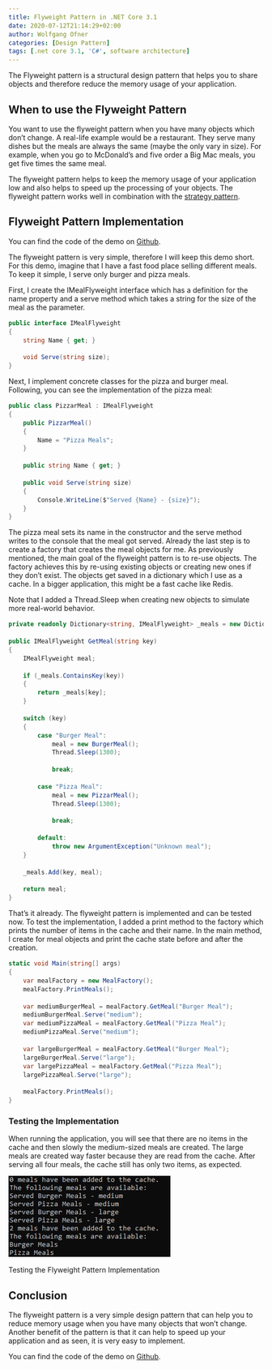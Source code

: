 ```yaml
---
title: Flyweight Pattern in .NET Core 3.1
date: 2020-07-12T21:14:29+02:00
author: Wolfgang Ofner
categories: [Design Pattern]
tags: [.net core 3.1, 'C#', software architecture]
---
```

The Flyweight pattern is a structural design pattern that helps you to share objects and therefore reduce the memory usage of your application.

## When to use the Flyweight Pattern

You want to use the flyweight pattern when you have many objects which don&#8217;t change. A real-life example would be a restaurant. They serve many dishes but the meals are always the same (maybe the only vary in size). For example, when you go to McDonald&#8217;s and five order a Big Mac meals, you get five times the same meal.

The flyweight pattern helps to keep the memory usage of your application low and also helps to speed up the processing of your objects. The flyweight pattern works well in combination with the <a href="/strategy-pattern/" target="_blank" rel="noopener noreferrer">strategy pattern</a>.

## Flyweight Pattern Implementation

You can find the code of the demo on <a href="https://github.com/WolfgangOfner/.NetCore-FlyweightPattern" target="_blank" rel="noopener noreferrer">Github</a>.

The flyweight pattern is very simple, therefore I will keep this demo short. For this demo, imagine that I have a fast food place selling different meals. To keep it simple, I serve only burger and pizza meals.

First, I create the IMealFlyweight interface which has a definition for the name property and a serve method which takes a string for the size of the meal as the parameter.

```csharp  
public interface IMealFlyweight  
{  
    string Name { get; }
    
    void Serve(string size);  
}  
```

Next, I implement concrete classes for the pizza and burger meal. Following, you can see the implementation of the pizza meal:

```csharp  
public class PizzarMeal : IMealFlyweight
{
    public PizzarMeal()
    {
        Name = "Pizza Meals";
    }

    public string Name { get; }

    public void Serve(string size)
    {
        Console.WriteLine($"Served {Name} - {size}");
    }
}  
```

The pizza meal sets its name in the constructor and the serve method writes to the console that the meal got served. Already the last step is to create a factory that creates the meal objects for me. As previously mentioned, the main goal of the flyweight pattern is to re-use objects. The factory achieves this by re-using existing objects or creating new ones if they don&#8217;t exist. The objects get saved in a dictionary which I use as a cache. In a bigger application, this might be a fast cache like Redis.

Note that I added a Thread.Sleep when creating new objects to simulate more real-world behavior.

```csharp  
private readonly Dictionary<string, IMealFlyweight> _meals = new Dictionary<string, IMealFlyweight>();

public IMealFlyweight GetMeal(string key)
{
    IMealFlyweight meal;

    if (_meals.ContainsKey(key))
    {
        return _meals[key];
    }

    switch (key)
    {
        case "Burger Meal":
            meal = new BurgerMeal();
            Thread.Sleep(1300);

            break;

        case "Pizza Meal":
            meal = new PizzarMeal();
            Thread.Sleep(1300);

            break;

        default:
            throw new ArgumentException("Unknown meal");
    }

    _meals.Add(key, meal);

    return meal;
} 
```

That&#8217;s it already. The flyweight pattern is implemented and can be tested now. To test the implementation, I added a print method to the factory which prints the number of items in the cache and their name. In the main method, I create for meal objects and print the cache state before and after the creation.

```csharp  
static void Main(string[] args)
{
    var mealFactory = new MealFactory();
    mealFactory.PrintMeals();

    var mediumBurgerMeal = mealFactory.GetMeal("Burger Meal");
    mediumBurgerMeal.Serve("medium");
    var mediumPizzaMeal = mealFactory.GetMeal("Pizza Meal");
    mediumPizzaMeal.Serve("medium");

    var largeBurgerMeal = mealFactory.GetMeal("Burger Meal");
    largeBurgerMeal.Serve("large");
    var largePizzaMeal = mealFactory.GetMeal("Pizza Meal");
    largePizzaMeal.Serve("large");

    mealFactory.PrintMeals();
}     
```

### Testing the Implementation

When running the application, you will see that there are no items in the cache and then slowly the medium-sized meals are created. The large meals are created way faster because they are read from the cache. After serving all four meals, the cache still has only two items, as expected.

<div id="attachment_2256" style="width: 330px" class="wp-caption aligncenter">
  <a href="/assets/img/posts/2020/07/Testing-the-Flyweight-Pattern-Implementation.jpg"><img aria-describedby="caption-attachment-2256" loading="lazy" class="size-full wp-image-2256" src="/assets/img/posts/2020/07/Testing-the-Flyweight-Pattern-Implementation.jpg" alt="Testing the Flyweight Pattern Implementation" width="320" height="160" /></a>
  
  <p id="caption-attachment-2256" class="wp-caption-text">
    Testing the Flyweight Pattern Implementation
  </p>
</div>

## Conclusion

The flyweight pattern is a very simple design pattern that can help you to reduce memory usage when you have many objects that won&#8217;t change. Another benefit of the pattern is that it can help to speed up your application and as seen, it is very easy to implement.

You can find the code of the demo on <a href="https://github.com/WolfgangOfner/.NetCore-FlyweightPattern" target="_blank" rel="noopener noreferrer">Github</a>.